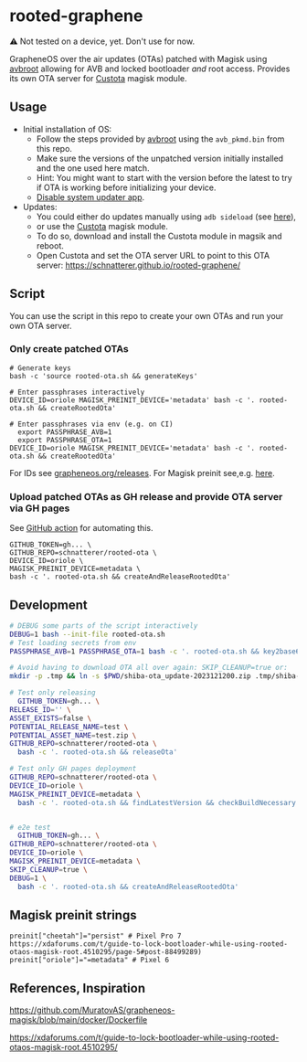 rooted-graphene
===

⚠️ Not tested on a device, yet. Don't use for now.

GrapheneOS over the air updates (OTAs) patched with Magisk using [avbroot](https://github.com/chenxiaolong/avbroot) allowing for AVB and locked bootloader *and* root access.
Provides its own OTA server for [Custota](https://github.com/chenxiaolong/Custota) magisk module.

## Usage

* Initial installation of OS:
  * Follow the steps provided by [avbroot](https://github.com/chenxiaolong/avbroot#initial-setup) using the `avb_pkmd.bin` from this repo.
  * Make sure the versions of the unpatched version initially installed and the one used here match.
  * Hint: You might want to start with the version before the latest to try if OTA is working before initializing your device.
  * [Disable system updater app](https://github.com/chenxiaolong/avbroot#ota-updates).
* Updates: 
  * You could either do updates manually using `adb sideload` (see [here](https://github.com/chenxiaolong/avbroot#updates)),
  * or use the [Custota](https://github.com/chenxiaolong/Custota) magisk module.
  * To do so, download and install the Custota module in magsik and reboot.
  * Open Custota and set the OTA server URL to point to this OTA server: https://schnatterer.github.io/rooted-graphene/

## Script

You can use the script in this repo to create your own OTAs and run your own OTA server.

### Only create patched OTAs

```shell
# Generate keys
bash -c 'source rooted-ota.sh && generateKeys'

# Enter passphrases interactively
DEVICE_ID=oriole MAGISK_PREINIT_DEVICE='metadata' bash -c '. rooted-ota.sh && createRootedOta'  
 
# Enter passphrases via env (e.g. on CI)
  export PASSPHRASE_AVB=1
  export PASSPHRASE_OTA=1 
DEVICE_ID=oriole MAGISK_PREINIT_DEVICE='metadata' bash -c '. rooted-ota.sh && createRootedOta' 
```

For IDs see [grapheneos.org/releases](https://grapheneos.org/releases). For Magisk preinit see,e.g. [here](#magisk-preinit-strings).

### Upload patched OTAs as GH release and provide OTA server via GH pages

See [GitHub action](.github/workflows/release.yaml) for automating this.

```shell
GITHUB_TOKEN=gh... \
GITHUB_REPO=schnatterer/rooted-ota \
DEVICE_ID=oriole \
MAGISK_PREINIT_DEVICE=metadata \
bash -c '. rooted-ota.sh && createAndReleaseRootedOta'
```

## Development
```bash
# DEBUG some parts of the script interactively
DEBUG=1 bash --init-file rooted-ota.sh
# Test loading secrets from env
PASSPHRASE_AVB=1 PASSPHRASE_OTA=1 bash -c '. rooted-ota.sh && key2base64 && KEY_AVB=doesnotexist createAndReleaseRootedOta'        

# Avoid having to download OTA all over again: SKIP_CLEANUP=true or:
mkdir -p .tmp && ln -s $PWD/shiba-ota_update-2023121200.zip .tmp/shiba-ota_update-2023121200.zip

# Test only releasing
  GITHUB_TOKEN=gh... \
RELEASE_ID='' \
ASSET_EXISTS=false \
POTENTIAL_RELEASE_NAME=test \
POTENTIAL_ASSET_NAME=test.zip \
GITHUB_REPO=schnatterer/rooted-ota \
  bash -c '. rooted-ota.sh && releaseOta'

# Test only GH pages deployment
GITHUB_REPO=schnatterer/rooted-ota \
DEVICE_ID=oriole \
MAGISK_PREINIT_DEVICE=metadata \
  bash -c '. rooted-ota.sh && findLatestVersion && checkBuildNecessary && createOtaServerData && uploadOtaServerData'


# e2e test
  GITHUB_TOKEN=gh... \
GITHUB_REPO=schnatterer/rooted-ota \
DEVICE_ID=oriole \
MAGISK_PREINIT_DEVICE=metadata \
SKIP_CLEANUP=true \
DEBUG=1 \
  bash -c '. rooted-ota.sh && createAndReleaseRootedOta'
```

## Magisk preinit strings

```shell
preinit["cheetah"]="persist" # Pixel Pro 7 https://xdaforums.com/t/guide-to-lock-bootloader-while-using-rooted-otaos-magisk-root.4510295/page-5#post-88499289)
preinit["oriole"]="=metadata" # Pixel 6
```


## References, Inspiration
https://github.com/MuratovAS/grapheneos-magisk/blob/main/docker/Dockerfile

https://xdaforums.com/t/guide-to-lock-bootloader-while-using-rooted-otaos-magisk-root.4510295/